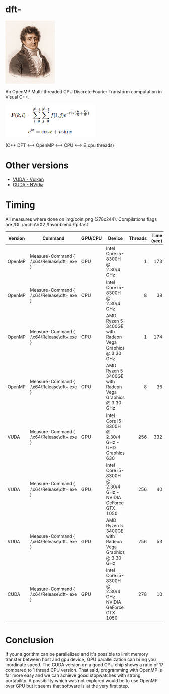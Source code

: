 # dft-

<img src="/img/fourier.jpg" height="200">

An OpenMP Multi-threaded CPU Discrete Fourier Transform computation in Visual C++.

<img src="/img/formula.png">

(C++ DFT <--> OpenMP <--> CPU <--> 8 cpu threads)

# Other versions

* [VUDA - Vulkan](https://github.com/rodolphe74/Dft_Vuda)
* [CUDA - NVidia](https://github.com/rodolphe74/Dft_Cuda)

# Timing

All measures where done on img/coin.png (278x244).
Compilations flags are /GL /arch:AVX2 /favor:blend /fp:fast 

Version | Command                                    | GPU/CPU | Device                                                     | Threads  | Time (sec) |
---     | -------                                    | ------- | ------                                                     | -------: | ----:      |
OpenMP  | Measure-Command { .\x64\Release\dft+.exe } | CPU     | Intel Core i5-8300H @ 2.30/4 GHz                           | 1        | 173        |
OpenMP  | Measure-Command { .\x64\Release\dft+.exe } | CPU     | Intel Core i5-8300H @ 2.30/4 GHz                           | 8        | 38         |
OpenMP  | Measure-Command { .\x64\Release\dft+.exe } | CPU     | AMD Ryzen 5 3400GE with Radeon Vega Graphics @ 3.30 GHz    | 1        | 174        |
OpenMP  | Measure-Command { .\x64\Release\dft+.exe } | CPU     | AMD Ryzen 5 3400GE with Radeon Vega Graphics @ 3.30 GHz    | 8        | 36         |
VUDA    | Measure-Command { .\x64\Release\dft+.exe } | GPU     | Intel Core i5-8300H @ 2.30/4 GHz - UHD Graphics 630        | 256      | 332        |
VUDA    | Measure-Command { .\x64\Release\dft+.exe } | GPU     | Intel Core i5-8300H @ 2.30/4 GHz - NVIDIA GeForce GTX 1050 | 256      | 40         |
VUDA    | Measure-Command { .\x64\Release\dft+.exe } | GPU     | AMD Ryzen 5 3400GE with Radeon Vega Graphics @ 3.30 GHz    | 256      | 53         |
CUDA    | Measure-Command { .\x64\Release\dft+.exe } | GPU     | Intel Core i5-8300H @ 2.30/4 GHz - NVIDIA GeForce GTX 1050 | 278      | 10         |

# Conclusion

If your algorithm can be parallelized and it's possible to limit memory transfer between host and gpu device, GPU parallelization can bring you inordinate speed. The CUDA version on a good GPU chip shows a ratio of 17 compared to 1 thread CPU version.
That said, programming with OpenMP is far more easy and we can achieve good stopwatches with strong portability.
A possibility which was not explored would be to use OpenMP over GPU but it seems that software is at the very first step.


